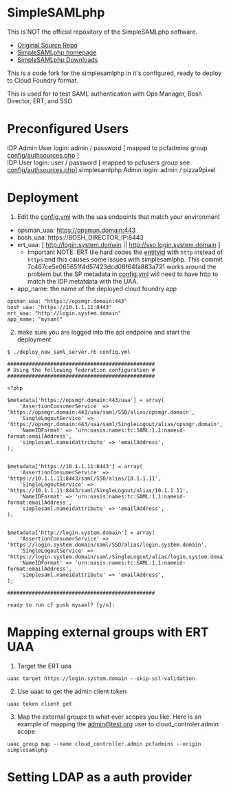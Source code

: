 SimpleSAMLphp
=============

This is NOT the official repository of the SimpleSAMLphp software.

* [Original Source Repo](https://github.com/simplesamlphp)
* [SimpleSAMLphp homepage](https://simplesamlphp.org)
* [SimpleSAMLphp Downloads](https://simplesamlphp.org/download)

This is a code fork for the simplesamlphp in it's configured, ready to deploy to Cloud Foundry format.

This is used for to test SAML authentication with Ops Manager, Bosh Director, ERT, and SSO

# Preconfigured Users
IDP Admin User login: admin / password [ mapped to pcfadmins group [config/authsources.php](config/authsources.php) ]<br>
IDP User login: user / password [ mapped to pcfusers group see [config/authsources.php](config/authsources.php)]
simplesamlphp Admin login: admin / pizza9pixel


# Deployment 

1. Edit the [config.yml](config.yml) with the uaa endpoints that match your environment

  * opsman_uaa: https://opsman.domain:443
  * bosh_uaa: https://BOSH_DIRECTOR_IP:8443
  * ert_uaa: [ http://login.system.domain || http://sso.login.system.domain ]
    * Important NOTE:  ERT tile hard codes the [entityid](https://github.com/pivotal-cf/p-runtime/blob/rel/1.10/metadata_parts/jobs/uaa.yml#L336) with `http` instead of `https` and this causes some issues with simplesamlphp.  This commit 7c467ce5e065651f4d57423dcd08f64fa883a721 works around the  problem but the SP metadata in [config.yml](config.yml) will need to have http to match the IDP metatdata with the UAA. 
  * app_name: the name of the deployed cloud foundry app

```
opsman_uaa: "https://opsmgr.domain:443"
bosh_uaa: "https://10.1.1.11:8443"
ert_uaa: "http://login.system.domain"
app_name: "mysaml"
```

2. make sure you are logged into the api endpoine and start the deployment 

```
$ ./deploy_new_saml_server.rb config.yml

################################################
# Using the following federation configuration #
################################################

<?php

$metadata['https://opsmgr.domain:443/uaa'] = array(
    'AssertionConsumerService' => 'https://opsmgr.domain:443/uaa/saml/SSO/alias/opsmgr.domain',
    'SingleLogoutService' => 'https://opsmgr.domain:443/uaa/saml/SingleLogout/alias/opsmgr.domain',
    'NameIDFormat' => 'urn:oasis:names:tc:SAML:1.1:nameid-format:emailAddress',
    'simplesaml.nameidattribute' => 'emailAddress',
);


$metadata['https://10.1.1.11:8443'] = array(
    'AssertionConsumerService' => 'https://10.1.1.11:8443/saml/SSO/alias/10.1.1.11',
    'SingleLogoutService' => 'https://10.1.1.11:8443/saml/SingleLogout/alias/10.1.1.11',
    'NameIDFormat' => 'urn:oasis:names:tc:SAML:1.1:nameid-format:emailAddress',
    'simplesaml.nameidattribute' => 'emailAddress',
);


$metadata['http://login.system.domain'] = array(
    'AssertionConsumerService' => 'https://login.system.domain/saml/SSO/alias/login.system.domain',
    'SingleLogoutService' => 'https://login.system.domain/saml/SingleLogout/alias/login.system.domain',
    'NameIDFormat' => 'urn:oasis:names:tc:SAML:1.1:nameid-format:emailAddress',
    'simplesaml.nameidattribute' => 'emailAddress',
);

################################################

ready to run cf push mysaml? [y/n]:
```

# Mapping external groups with ERT UAA

1. Target the ERT uaa 

```
uaac target https://login.system.domain --skip-ssl-validation
```

2. Use uaac to get the admin client token

```
uaac token client get
```

3. Map the external groups to what ever scopes you like.  Here is an example of mapping the admin@test.org user to cloud_controler.admin scope 

```
uaac group map --name cloud_controller.admin pcfadmins --origin simplesamlphp
```

# Setting LDAP as a auth provider 

